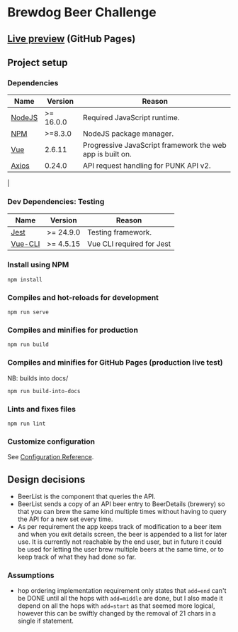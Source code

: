 # Brewdog Beer Challenge

## [Live preview](https://bluabk.github.io/brewdog-beer-challenge/) (GitHub Pages)

## Project setup

### Dependencies
| Name                                             | Version    | Reason                                                    |
|--------------------------------------------------|------------|-----------------------------------------------------------|
| [NodeJS](https://nodejs.org/)                    | \>= 16.0.0 | Required JavaScript runtime.                              |
| [NPM](https://www.npmjs.com/)                    | \>=8.3.0   | NodeJS package manager.                                   |
| [Vue](https://vuejs.org/)                        | 2.6.11     | Progressive JavaScript framework the web app is built on. |
| [Axios](https://axios-http.com/docs/intro)       | 0.24.0     | API request handling for PUNK API v2.                     |
|

### Dev Dependencies: Testing
| Name                                                                        | Version    | Reason                                                   |
|-----------------------------------------------------------------------------|------------|----------------------------------------------------------|
| [Jest](hhttps://vue-test-utils.vuejs.org/installation/#semantic-versioning) | \>= 24.9.0 | Testing framework.                                       |
| [Vue-CLI](https://cli.vuejs.org/guide/installation.html)                    | \>= 4.5.15 | Vue CLI required for Jest                                |

### Install using NPM
```
npm install
```

### Compiles and hot-reloads for development
```
npm run serve
```

### Compiles and minifies for production
```
npm run build
```

### Compiles and minifies for GitHub Pages (production live test)
NB: builds into docs/
```
npm run build-into-docs
```

### Lints and fixes files
```
npm run lint
```

### Customize configuration
See [Configuration Reference](https://cli.vuejs.org/config/).

## Design decisions
* BeerList is the component that queries the API.
* BeerList sends a copy of an API beer entry to BeerDetails (brewery) so that you can brew the same kind multiple times
  without having to query the API for a new set every time.
* As per requirement the app keeps track of modification to a beer item and when you exit details screen, the beer is appended to a list for later use. It is currently not reachable by the end user, but in future it could be used for letting the user brew multiple beers at the same time, or to keep track of what they had done so far. 

### Assumptions
* hop ordering implementation requirement only states that `add=end` can't be DONE until all the hops with `add=middle` are done, but I also made it depend on all the hops with `add=start` as that seemed more logical, however this can be swiftly changed by the removal of 21 chars in a single if statement.